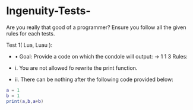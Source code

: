 # Ingenuity-Tests-
Are you really that good of a programmer?
Ensure you follow all the given rules for each tests.

Test 1( Lua, Luau ): 
- • Goal: Provide a code on which the condole will output: -> 1 1 3
Rules: 
- i. You are not allowed fo rewrite the print function. 

- ii. There can be nothing after the following code provided below: 

```lua
a = 1
b = 1
print(a,b,a+b)
```
